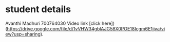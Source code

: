 
# student details 
Avanthi Madhuri
700764030
Video link
[click here])(https://drive.google.com/file/d/1vVHW34gblAJG58X0POE18Icgm6E1jjva/view?usp=sharing).
